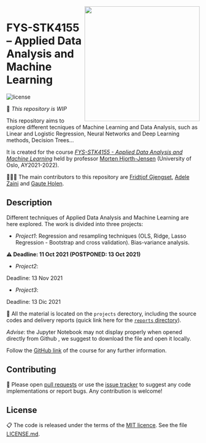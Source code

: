 
 <img align="right" width="300" src="https://user-images.githubusercontent.com/59051647/134805563-ac2b3d50-c0b2-4acd-a22a-32d7dc1fd999.jpg">

 # FYS-STK4155 – Applied Data Analysis and Machine Learning

![license](https://img.shields.io/github/license/adelezaini/MachineLearning)

🚧 *This repository is WIP*

This repository aims to explore different tecniques of Machine Learning and Data Analysis, such as Linear and Logistic Regression, Neural Networks and Deep Learning methods, Decision Trees...

It is created for the course [*FYS-STK4155 - Applied Data Analysis and Machine Learning*](https://www.uio.no/studier/emner/matnat/fys/FYS-STK4155/index-eng.html) held by professor [Morten Hjorth-Jensen](https://github.com/mhjensen) (University of Oslo, AY2021-2022).

👩🏻‍💻 The main contributors to this repository are [Fridtjof Gjengset](https://github.com/fridtjrg), [Adele Zaini](https://github.com/adelezaini) and [Gaute Holen](https://github.com/GauteHolen).


## Description
Different techniques of Applied Data Analysis and Machine Learning are here explored. The work is divided into three projects:

- *Project1*: Regression and resampling techniques (OLS, Ridge, Lasso Regression - Bootstrap and cross validation). Bias-variance analysis.

**⚠️ Deadline: 11 Oct 2021 (POSTPONED: 13 Oct 2021)**
- *Project2*:

Deadline: 13 Nov 2021

- *Project3*:

Deadline: 13 Dic 2021

📂 All the material is located on the ```projects``` derectory, including the source codes and delivery reports (quick link here for the [```reports``` directory](https://github.com/fridtjrg/FYS-STK4155/tree/main/projects/reports)).

*Advise*: the Jupyter Notebook may not display properly when opened directly from Github , we suggest to download the file and open it locally.

Follow the [GitHub link](https://github.com/CompPhysics/MachineLearning) of the course for any further information.


## Contributing

🚧 Please open [pull requests](https://github.com/fridtjrg/FYS-STK4155/pulls) or use the [issue tracker](https://github.com/fridtjrg/FYS-STK4155/issues) to suggest any code implementations or report bugs. Any contribution is welcome! 

## License

📋 The code is released under the terms of the [MIT licence](https://opensource.org/licenses/MIT). See the file [LICENSE.md](https://github.com/fridtjrg/FYS-STK4155/blob/master/LICENSE).
